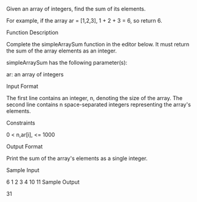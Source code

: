 Given an array of integers, find the sum of its elements.

For example, if the array ar = [1,2,3], 1 + 2 + 3 = 6, so return 6.

Function Description

Complete the simpleArraySum function in the editor below. It must return the sum of the array elements as an integer.

simpleArraySum has the following parameter(s):

ar: an array of integers

Input Format

The first line contains an integer, n, denoting the size of the array.
The second line contains n space-separated integers representing the array's elements.

Constraints

0 < n,ar[i], <= 1000


Output Format

Print the sum of the array's elements as a single integer.

Sample Input

6
1 2 3 4 10 11
Sample Output

31